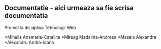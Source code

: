 ## Documentatie - aici urmeaza sa fie scrisa documentatia
Proiect la disciplina Tehnologii Web

 *Mihaila Anamaria-Catalina 
 *Mireag Madalina-Andreea
 *Masala Alexandra
 *Alexandru Andra-Ioana